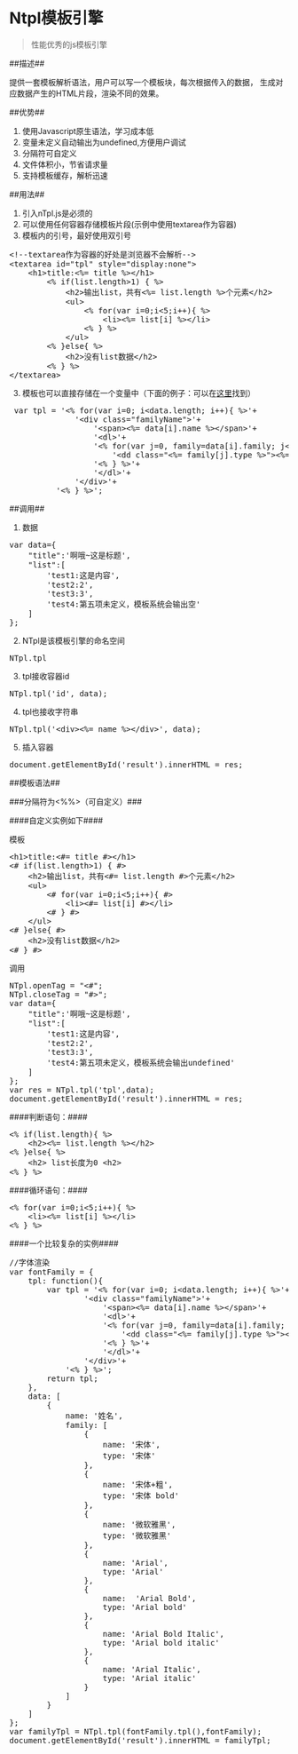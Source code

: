 Ntpl模板引擎
=========

> 性能优秀的js模板引擎

##描述##

提供一套模板解析语法，用户可以写一个模板块，每次根据传入的数据，
生成对应数据产生的HTML片段，渲染不同的效果。


##优势##

1. 使用Javascript原生语法，学习成本低
2. 变量未定义自动输出为undefined,方便用户调试
3. 分隔符可自定义
4. 文件体积小，节省请求量
5. 支持模板缓存，解析迅速

##用法##

1. 引入nTpl.js是必须的
2. 可以使用任何容器存储模板片段(示例中使用textarea作为容器)
3. 模板内的引号，最好使用双引号
<pre>
&lt;!--textarea作为容器的好处是浏览器不会解析--&gt;
&lt;textarea id="tpl" style="display:none"&gt;
    &lt;h1&gt;title:&lt;%= title %&gt;&lt;/h1&gt;
        &lt;% if(list.length&gt;1) { %&gt;
            &lt;h2&gt;输出list，共有&lt;%= list.length %&gt;个元素&lt;/h2&gt;
            &lt;ul&gt;
                &lt;% for(var i=0;i&lt;5;i++){ %&gt;
                    &lt;li&gt;&lt;%= list[i] %&gt;&lt;/li&gt;
                &lt;% } %&gt;
            &lt;/ul&gt;
        &lt;% }else{ %&gt;
            &lt;h2&gt;没有list数据&lt;/h2&gt;
        &lt;% } %&gt;
&lt;/textarea&gt;
</pre>
3. 模板也可以直接存储在一个变量中（下面的例子：可以在[这里](https://github.com/Johnqing/SocialCard/blob/master/assets/js/controller.js)找到）
<pre>
 var tpl = '&lt;% for(var i=0; i&lt;data.length; i++){ %&gt;'+
              '&lt;div class="familyName"&gt;'+
                  '&lt;span&gt;&lt;%= data[i].name %&gt;&lt;/span&gt;'+
                  '&lt;dl&gt;'+
                  '&lt;% for(var j=0, family=data[i].family; j&lt;family.length; j++){ %&gt;'+
                      '&lt;dd class="&lt;%= family[j].type %&gt;"&gt;&lt;%= family[j].name %&gt;&lt;/dd&gt;'+
                  '&lt;% } %&gt;'+
                  '&lt;/dl&gt;'+
              '&lt;/div&gt;'+
          '&lt;% } %&gt;';
</pre>

##调用##

1. 数据
<pre>
var data={
    "title":'啊哦~这是标题',
    "list":[
        'test1:这是内容',
        'test2:2',
        'test3:3',
        'test4:第五项未定义，模板系统会输出空'
    ]
};
</pre>

2. NTpl是该模板引擎的命名空间
<pre>
NTpl.tpl
</pre>
3. tpl接收容器id
<pre>
NTpl.tpl('id', data);
</pre>
4. tpl也接收字符串
<pre>
NTpl.tpl('&lt;div&gt;&lt;%= name %&gt;&lt;/div&gt;', data);
</pre>
5. 插入容器
<pre>
document.getElementById('result').innerHTML = res;
</pre>

##模板语法##

###分隔符为&lt;%%&gt;（可自定义）###

####自定义实例如下####

模板
<pre>
&lt;h1&gt;title:&lt;#= title #&gt;&lt;/h1&gt;
&lt;# if(list.length&gt;1) { #&gt;
    &lt;h2&gt;输出list，共有&lt;#= list.length #&gt;个元素&lt;/h2&gt;
    &lt;ul&gt;
        &lt;# for(var i=0;i&lt;5;i++){ #&gt;
            &lt;li&gt;&lt;#= list[i] #&gt;&lt;/li&gt;
        &lt;# } #&gt;
    &lt;/ul&gt;
&lt;# }else{ #&gt;
    &lt;h2&gt;没有list数据&lt;/h2&gt;
&lt;# } #&gt;
</pre>

调用
<pre>
NTpl.openTag = "&lt;#";
NTpl.closeTag = "#&gt;";
var data={
    "title":'啊哦~这是标题',
    "list":[
        'test1:这是内容',
        'test2:2',
        'test3:3',
        'test4:第五项未定义，模板系统会输出undefined'
    ]
};
var res = NTpl.tpl('tpl',data);
document.getElementById('result').innerHTML = res;
</pre>


####判断语句：####

<pre>
&lt;% if(list.length){ %&gt;
    &lt;h2&gt;&lt;%= list.length %&gt;&lt;/h2&gt;
&lt;% }else{ %&gt;
    &lt;h2&gt; list长度为0 &lt;h2&gt;
&lt;% } %&gt;
</pre>

####循环语句：####

<pre>
&lt;% for(var i=0;i&lt;5;i++){ %&gt;
    &lt;li&gt;&lt;%= list[i] %&gt;&lt;/li&gt;
&lt;% } %&gt;
</pre>

####一个比较复杂的实例####

<pre>
//字体渲染
var fontFamily = {
    tpl: function(){
        var tpl = '&lt;% for(var i=0; i&lt;data.length; i++){ %&gt;'+
                '&lt;div class="familyName"&gt;'+
                    '&lt;span&gt;&lt;%= data[i].name %&gt;&lt;/span&gt;'+
                    '&lt;dl&gt;'+
                    '&lt;% for(var j=0, family=data[i].family; j&lt;family.length; j++){ %&gt;'+
                        '&lt;dd class="&lt;%= family[j].type %&gt;"&gt;&lt;%= family[j].name %&gt;&lt;/dd&gt;'+
                    '&lt;% } %&gt;'+
                    '&lt;/dl&gt;'+
                '&lt;/div&gt;'+
            '&lt;% } %&gt;';
        return tpl;
    },
    data: [
        {
            name: '姓名',
            family: [
                {
                    name: '宋体',
                    type: '宋体'
                },
                {
                    name: '宋体+粗',
                    type: '宋体 bold'
                },
                {
                    name: '微软雅黑',
                    type: '微软雅黑'
                },
                {
                    name: 'Arial',
                    type: 'Arial'
                },
                {
                    name:  'Arial Bold',
                    type: 'Arial bold'
                },
                {
                    name: 'Arial Bold Italic',
                    type: 'Arial bold italic'
                },
                {
                    name: 'Arial Italic',
                    type: 'Arial italic'
                }
            ]
        }
    ]
};
var familyTpl = NTpl.tpl(fontFamily.tpl(),fontFamily);
document.getElementById('result').innerHTML = familyTpl;
</pre>

